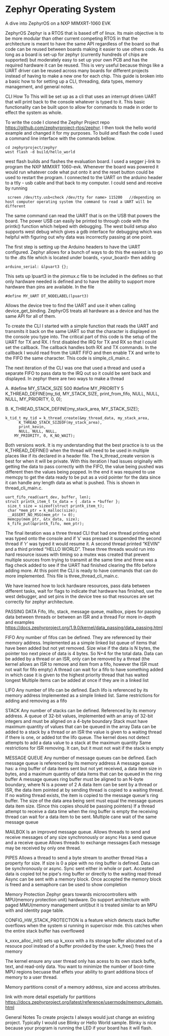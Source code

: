 # Zephyr Operating System
A dive into ZephyrOS on a NXP MIMXRT-1060 EVK

ZephyrOS
Zephyr is a RTOS that is based off of linux. Its main objective is to be more modular than other current competing RTOS in that the architecture is meant to have the same API regardless of the board so that code can be reused between boards making it easier to use others code. As long as a board is set-up for zephyr (currently hundreds of chips are supported) but moderately easy to set up your own PCB and has the required hardware it can be reused. This is very useful because things like a UART driver can be reused across many boards for different projects instead of having to make a new one for each chip. This guide is broken into a basic how to for setting up a CLI, threading, data types, memory management, and general notes.

CLI How To
This will be set up as a cli that uses an interrupt driven UART that will print back to the console whatever is typed to it. This basic functionality can be built upon to allow for commands to made in order to effect the system as whole. 

To write the code I cloned the Zephyr Project repo https://github.com/zephyrproject-rtos/zephyr. I then took the hello world example and changed it for my purposes. To build and flash the code I used a command line interface with the commands bellow. 

	cd zephyrproject/zephyr 
	west flash -d build/hello_world

west flash builds and flashes the evaluation board. I used a segger j-link to program the NXP MIMXRT 1060-evk. Whenever the board was powered it would run whatever code what put onto it and the reset button could be used to restart the program. I connected to the UART on the arduino header to a ttly - usb cable and that back to my computer. I could send and receive by running

	 screen /dev/tty.usb<check /dev/tty for name> 115200   //depending on host computer operating system the command to read a UART will be different

The same command can read the UART that is on the USB that powers the board. The power USB can easily be printed to through code with the printk() function which helped with debugging. The west build setup also supports west debug which gives a gdb interface for debugging which was helpful with figuring out why data was incorrectly passing at one point. 

The first step is setting up the Arduino headers to have the UART configured. Zephyr allows for a bunch of ways to do this the easiest is to go to the .dts file which is located under boards, <your_board> then adding 

	arduino_serial: &lpuart3 {};

This sets up lpuart3 in the pinmux.c file to be included in the defines so that only hardware needed is defined and to have the ability to support more hardware than pins are available. In the file 

	#define MY_UART DT_NODELABEL(lpuart3)

Allows the device tree to find the UART and use it when calling device_get_binding. ZephyrOS treats all hardware as a device and has the same API for all of them. 

To create the CLI I started with a simple function that reads the UART and transmits it back on the same UART so that the character is displayed on the console you type into. The critical part of this code is the setup of the UART for TX and RX. I first disabled the IRQ for TX and RX so that I could set the callback. The callback handles both RX and TX commands. In the callback I would read from the UART FIFO and then enable TX and write to the FIFO the same character. This code is simple_cli_main.c. 

The next iteration of the CLI was one that used a thread and used a separate FIFO to pass data to the IRQ out so it could be sent back and displayed. In zephyr there are two ways to make a thread 

A. 	#define MY_STACK_SIZE 500
	#define MY_PRIORITY 5
	K_THREAD_DEFINE(my_tid, MY_STACK_SIZE, print_from_fifo, NULL, NULL, NULL,
               MY_PRIORITY, 0, 0);

B. 	K_THREAD_STACK_DEFINE(my_stack_area, MY_STACK_SIZE);
    
	k_tid_t my_tid = k_thread_create(&my_thread_data, my_stack_area,
          K_THREAD_STACK_SIZEOF(my_stack_area),
          print_kevin,
          NULL, NULL, NULL,
     	MY_PRIORITY, 0, K_NO_WAIT);

Both versions work. It is my understanding that the best practice is to us the K_THREAD_DEFINE() when the thread will need to be used in multiple places like if its declared in a header file. The k_thread_create version is best for when it will be private. With this iteration I had issues originally with getting the data to pass correctly with the FIFO, the value being pushed was different then the values being popped. In the end it was required to use memcpy to get the data ready to be put as a void pointer for the data since it can handle any length data as what is pushed. This is shown in thread_cli_main.c.

	uart_fifo_read(uart_dev, buffer, len);
	struct printk_item_t tx_data = { .data = *buffer };
     size_t size = sizeof(struct printk_item_t);
     char *mem_ptr = k_malloc(size);
     __ASSERT_NO_MSG(mem_ptr != 0);
     memcpy(mem_ptr, &tx_data, size);
     k_fifo_put(&printk_fifo, mem_ptr);

The final iteration was a three thread CLI that had one thread printing what was typed onto the console and if ’s’ was pressed it suspended the second thread if ‘r’ was typed it would resume it. A second thread printed “KEVIN” and a third printed “HELLO WORLD”. These three threads would run into hard resource issues with timing so a mutex was created that prevent multiple sources from trying to transmit at the same time and three was a flag check added to see if the UART had finished clearing the fifo before adding more. At this point the CLI is ready to have commands that can do more implemented. This file is three_thread_cli_main.c.

We have learned how to lock hardware resources, pass data between different tasks, wait for flags to indicate that hardware has finished, use the west debugger, and set pins in the device tree so that resources are set correctly for zephyr architecture.

PASSING DATA
Fifo, lifo, stack, message queue, mailbox, pipes for passing data between threads or between an ISR and a thread
For more in-depth and examples https://docs.zephyrproject.org/1.9.0/kernel/data_passing/data_passing.html

FIFO
Any number of fifos can be defined. They are referenced by their memory address. 
Implemented as a simple linked list queue of items that have been added but not yet removed.
Size wise if the data is N bytes, the pointer too next piece of data is 4 bytes. So N+4 for the total data.
Data can be added by a thread or an ISR, only can be removed by a thread (the kernel allows an ISR to remove and item from a fifo, however the ISR must not wait for fifo empty)
	A thread can wait for a fifo to have something added in which case it is given to the highest priority thread that has waited longest
Multiple items can be added at once if they are in a linked list

LIFO
Any number of lifo can be defined. Each lifo is referenced by its memory address
Implemented as a simple linked list.
Same restrictions for adding and removing as a fifo

STACK
Any number of stacks can be defined. Referenced by its memory address.
A queue of 32-bit values, implemented with an array of 32-bit integers and must be aligned on a 4-byte boundary
Stack must have maximum quantity of values that can be queued in the array
Data can be added to a stack by a thread or an ISR the value is given to a waiting thread if there is one, or added tot the lifo queue. The kernel does not detect attempts to add a data value to a stack at the maximum quantity
Same restrictions for ISR removing. It can, but it must not wait if the stack is empty

MESSAGE QUEUE
Any number of message queues can be defined. Each message queue is referenced by its memory address
A message queue has: a ring buffer of data items sent but not yet received, a data item size in bytes, and a maximum quantity of data items that can be queued in the ring buffer
A message queues ring buffer must be aligned to an N-byte boundary, where N is a power of 2
A data item can be sent by a thread or ISR, the data item pointed at by sending thread is copied to a waiting thread. If no waiting thread exists, the item is copied to the message queue's ring buffer. The size of the data area being sent must equal the message queues data item size. (Since this copies should be passing pointers)
If a thread attempt to receive a data time when the ring buffer is empty the receiving thread can wait for a data item to be sent. Multiple cane wait of the same message queue


MAILBOX
Is an improved message queue. Allows threads to send and receive messages of any size synchronously or async 
Has a send queue and a receive queue
Allows threads to exchange messages
Each message may be received by only one thread. 


PIPES
Allows a thread to send a byte stream to another thread
Has a property for size. If size is 0 a pipe with no ring buffer is defined. 
Data can be synchronously or async.
Sync sent either in whole or part. Accepted data is copied tot he pipe's ring buffer or directly to the waiting read thread
Async can be sent with a memory block. Once accepted the memory block is freed and a semaphore can be used to show completion


Memory Protection
Zephyr gears towards microcontrollers with MPU(memory protection unit) hardware. Do support architecture with paged MMU(memory management unit)but 
it is  treated similar to an MPU with and identity page table. 

CONFIG_HW_STACK_PROTECTION is a feature which detects stack buffer overflows when the system si running in supercisor mde. this catches when the entire 
stack buffer has overflowed

k_xxxx_alloc_init() sets up k_xxxx with a its storage buffer allocated out of a resouce pool instead of a buffer provided by the user. k_free() frees the memory
 
The kernel ensure any user thread only has acess to its own stack buffe,   text, and read-only data. You want to minimize the number of boot-time
MPU regions becuase that effets your ability to grant additiona blocs of memory to a user thread.

Memory partitions consit of a memory address, size and access attributes. 

link with more detail espetially for partitions https://docs.zephyrproject.org/latest/reference/usermode/memory_domain.html


General Notes
To create projects I always would just change an existing project. Typically I would use Blinky or Hello World sample. Blinky is nice because your program is running the LED if your board has it will flash.

